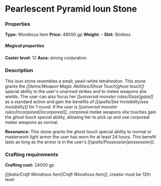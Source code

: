 ﻿---
Title: "Pearlescent Pyramid Ioun Stone"
Type: "Wondrous Item"
Price: "48000 gp"
Weight: "–"
Slot: "Slotless"
Caster level: "12"
Aura: "strong conjuration"
Description: |
  "This _ioun stone_ resembles a small, pearl-white tetrahedron. This stone grants the _ghost touch_ special ability to the user's unarmed strikes and to melee weapons she wields. The user can also focus her gaze as a standard action and gain the benefits of _see invisibility_ for 1 round. If the user is incorporeal, corporeal melee weapons she touches gain the _ghost touch_ special ability, allowing her to pick up and use corporeal melee weapons as normal.
  **Resonance:** This stone grants the _ghost touch_ special ability to normal or masterwork light armor the user has worn for at least 24 hours. This benefit lasts as long as the armor is in the user's possession."
Crafting cost: "24000 gp"
Sources: "['Pathfinder #125: Tower of the Drowned Dead']"
---

# Pearlescent Pyramid Ioun Stone

### Properties

**Type:** Wondrous Item **Price:** 48000 gp **Weight:** – **Slot:** Slotless

##### Magical properties

**Caster level:** 12 **Aura:** strong conjuration

### Description

This ioun stone resembles a small, pearl-white tetrahedron. This stone grants the _[[items/Weapon Magic Abilities/Ghost Touch|ghost touch]]_ special ability to the user's unarmed strikes and to melee weapons she wields. The user can also focus her _[[universal monster rules/Gaze|gaze]]_ as a standard action and gain the benefits of _[[spells/See Invisibility|see invisibility]]_ for 1 round. If the user is _[[universal monster rules/Incorporeal|incorporeal]]_, corporeal melee weapons she touches gain the _ghost touch_ special ability, allowing her to pick up and use corporeal melee weapons as normal.

**Resonance:** This stone grants the _ghost touch_ special ability to normal or masterwork light armor the user has worn for at least 24 hours. This benefit lasts as long as the armor is in the user's _[[spells/Possession|possession]]_.

### Crafting requirements

**Crafting cost:** 24000 gp

_[[feats/Craft Wondrous Item|Craft Wondrous Item]]_, creator must be 12th level

